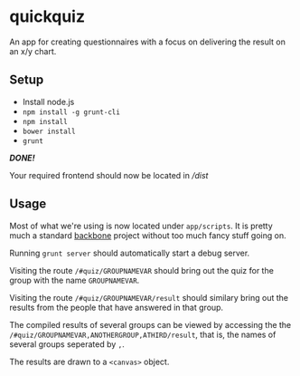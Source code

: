 quickquiz
=========

An app for creating questionnaires with a focus on delivering the result on an x/y chart.

## Setup    
* Install node.js
* ```npm install -g grunt-cli```
* ```npm install```  
* ```bower install```
* ```grunt```

***DONE!***

Your required frontend should now be located in */dist*

## Usage

Most of what we're using is now located under ```app/scripts```. It is pretty much a standard [backbone](http://backbonejs.org) project without too much fancy stuff going on.

Running ```grunt server``` should automatically start a debug server.

Visiting the route ```/#quiz/GROUPNAMEVAR``` should bring out the quiz for the group with the name ```GROUPNAMEVAR```.

Visiting the route ```/#quiz/GROUPNAMEVAR/result``` should similary bring out the results from the people that have answered in that group.

The compiled results of several groups can be viewed by accessing the the ```/#quiz/GROUPNAMEVAR,ANOTHERGROUP,ATHIRD/result```, that is, the names of several groups seperated by ```,```.

The results are drawn to a ```<canvas>``` object.
